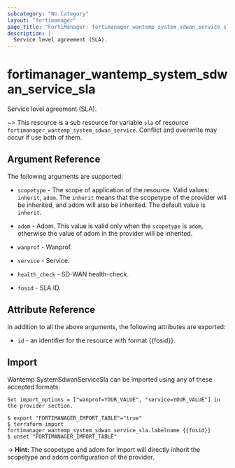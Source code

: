 ```yaml
---
subcategory: "No Category"
layout: "fortimanager"
page_title: "FortiManager: fortimanager_wantemp_system_sdwan_service_sla"
description: |-
  Service level agreement (SLA).
---
```


# fortimanager_wantemp_system_sdwan_service_sla
Service level agreement (SLA).

~> This resource is a sub resource for variable `sla` of resource `fortimanager_wantemp_system_sdwan_service`. Conflict and overwrite may occur if use both of them.



## Argument Reference


The following arguments are supported:

* `scopetype` - The scope of application of the resource. Valid values: `inherit`, `adom`. The `inherit` means that the scopetype of the provider will be inherited, and adom will also be inherited. The default value is `inherit`.
* `adom` - Adom. This value is valid only when the `scopetype` is `adom`, otherwise the value of adom in the provider will be inherited.
* `wanprof` - Wanprof.
* `service` - Service.

* `health_check` - SD-WAN health-check.
* `fosid` - SLA ID.


## Attribute Reference

In addition to all the above arguments, the following attributes are exported:
* `id` - an identifier for the resource with format {{fosid}}.

## Import

Wantemp SystemSdwanServiceSla can be imported using any of these accepted formats:
```
Set import_options = ["wanprof=YOUR_VALUE", "service=YOUR_VALUE"] in the provider section.

$ export "FORTIMANAGER_IMPORT_TABLE"="true"
$ terraform import fortimanager_wantemp_system_sdwan_service_sla.labelname {{fosid}}
$ unset "FORTIMANAGER_IMPORT_TABLE"
```
-> **Hint:** The scopetype and adom for import will directly inherit the scopetype and adom configuration of the provider.
